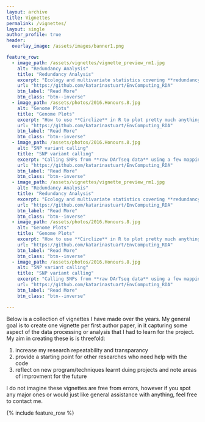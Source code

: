 ```yaml
---
layout: archive
title: Vignettes
permalink: /vignettes/
layout: single
author_profile: true
header:
  overlay_image: /assets/images/banner1.png

feature_row:
  - image_path: /assets/vignettes/vignette_preview_rm1.jpg
    alt: "Redundancy Analysis"
    title: "Redundancy Analysis"
    excerpt: "Ecology and multivariate statistics covering **redundancy analysis** of cane toad phenotype data."
    url: "https://github.com/katarinastuart/EnvComputing_RDA"
    btn_label: "Read More"
    btn_class: "btn--inverse"
  - image_path: /assets/photos/2016.Honours.8.jpg
    alt: "Genome Plots"
    title: "Genome Plots"
    excerpt: "How to use **Circlize** in R to plot pretty much anything around your genome."
    url: "https://github.com/katarinastuart/EnvComputing_RDA"
    btn_label: "Read More"
    btn_class: "btn--inverse"
  - image_path: /assets/photos/2016.Honours.8.jpg
    alt: "SNP variant calling"
    title: "SNP variant calling"
    excerpt: "Calling SNPs from **raw DArTseq data** using a few mapping and variant calling softwares."
    url: "https://github.com/katarinastuart/EnvComputing_RDA"
    btn_label: "Read More"
    btn_class: "btn--inverse"
  - image_path: /assets/vignettes/vignette_preview_rm1.jpg
    alt: "Redundancy Analysis"
    title: "Redundancy Analysis"
    excerpt: "Ecology and multivariate statistics covering **redundancy analysis** of cane toad phenotype data."
    url: "https://github.com/katarinastuart/EnvComputing_RDA"
    btn_label: "Read More"
    btn_class: "btn--inverse"
  - image_path: /assets/photos/2016.Honours.8.jpg
    alt: "Genome Plots"
    title: "Genome Plots"
    excerpt: "How to use **Circlize** in R to plot pretty much anything around your genome."
    url: "https://github.com/katarinastuart/EnvComputing_RDA"
    btn_label: "Read More"
    btn_class: "btn--inverse"
  - image_path: /assets/photos/2016.Honours.8.jpg
    alt: "SNP variant calling"
    title: "SNP variant calling"
    excerpt: "Calling SNPs from **raw DArTseq data** using a few mapping and variant calling softwares."
    url: "https://github.com/katarinastuart/EnvComputing_RDA"
    btn_label: "Read More"
    btn_class: "btn--inverse"

---
```



Below is a collection of vignettes I have made over the years. My general goal is to create one vignette per first author paper, in it capturing some aspect of the data processing or analysis that I had to learn for the project. My aim in creating these is is threefold:<br>
1. increase my research repeatability and transparancy
2. provide a starting point for other researches who need help with the code
3. reflect on new program/techniques learnt duing projects and note areas of improvment for the future

I do not imagine these vignettes are free from errors, however if you spot any major ones or would just like general assistance with anything, feel free to contact me. 

{% include feature_row %}
